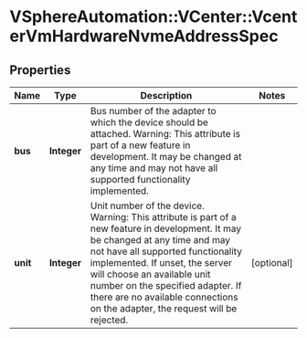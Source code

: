 # VSphereAutomation::VCenter::VcenterVmHardwareNvmeAddressSpec

## Properties
Name | Type | Description | Notes
------------ | ------------- | ------------- | -------------
**bus** | **Integer** | Bus number of the adapter to which the device should be attached. Warning: This attribute is part of a new feature in development. It may be changed at any time and may not have all supported functionality implemented. | 
**unit** | **Integer** | Unit number of the device. Warning: This attribute is part of a new feature in development. It may be changed at any time and may not have all supported functionality implemented. If unset, the server will choose an available unit number on the specified adapter. If there are no available connections on the adapter, the request will be rejected. | [optional] 


